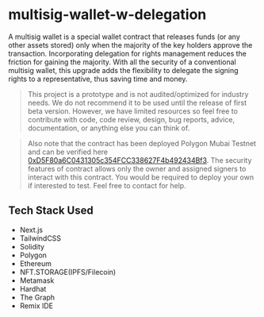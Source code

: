 # multisig-wallet-w-delegation

A multisig wallet is a special wallet contract that releases funds (or any other assets stored) only when the majority of the key holders approve the transaction. Incorporating delegation for rights management reduces the friction for gaining the majority. With all the security of a conventional multisig wallet, this upgrade adds the flexibility to delegate the signing rights to a representative, thus saving time and money.

> This project is a prototype and is not audited/optimized for industry needs. We do not recommend it to be used until the release of first beta version. However, we have limited resources so feel free to contribute with code, code review, design, bug reports, advice, documentation, or anything else you can think of.

> Also note that the contract has been deployed Polygon Mubai Testnet and can be verified here [0xD5F80a6C0431305c354FCC338627F4b492434Bf3](https://mumbai.polygonscan.com/address/0xd5f80a6c0431305c354fcc338627f4b492434bf3). The security features of contract allows only the owner and assigned signers to interact with this contract. You would be required to deploy your own if interested to test. Feel free to contact for help.

## Tech Stack Used

- Next.js
- TailwindCSS
- Solidity
- Polygon
- Ethereum
- NFT.STORAGE(IPFS/Filecoin)
- Metamask
- Hardhat
- The Graph
- Remix IDE

